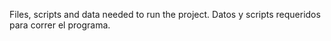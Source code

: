 Files, scripts and data needed to run the project.
Datos y scripts requeridos para correr el programa.
